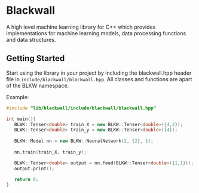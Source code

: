 # Blackwall
 A high level machine learning library for C++ which provides implementations for machine learning models, data processing functions and data structures.

## Getting Started
 Start using the library in your project by including the blackwall.hpp header file in `include/blackwall/blackwall.hpp`. 
 All classes and functions are apart of the BLKW namespace.
 
 Example: 
 ```cpp
 #include "lib/blackwall/include/blackwall/blackwall.hpp"
 
 int main(){
    BLWK::Tenser<double> train_X = new BLKW::Tenser<double>({4,2});
    BLWK::Tenser<double> train_y = new BLKW::Tenser<double>({4});
    
    BLKW::Model nn = new BLKW::NeuralNetwork(2, {2}, 1);
    
    nn.train(train_X, train_y);

    BLWK::Tenser<double> output = nn.feed(BLKW::Tenser<double>({1,1}));
    output.print();

    return 0;
 }
 ```